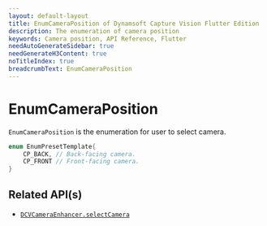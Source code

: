 ```yaml
---
layout: default-layout
title: EnumCameraPosition of Dynamsoft Capture Vision Flutter Edition
description: The enumeration of camera position
keywords: Camera position, API Reference, Flutter
needAutoGenerateSidebar: true
needGenerateH3Content: true
noTitleIndex: true
breadcrumbText: EnumCameraPosition
---
```


# EnumCameraPosition

`EnumCameraPosition` is the enumeration for user to select camera.

```dart
enum EnumPresetTemplate{
    CP_BACK, // Back-facing camera.
    CP_FRONT // Front-facing camera.
}
```

## Related API(s)

- [`DCVCameraEnhancer.selectCamera`](camera-enhancer.md#selectcamera)
